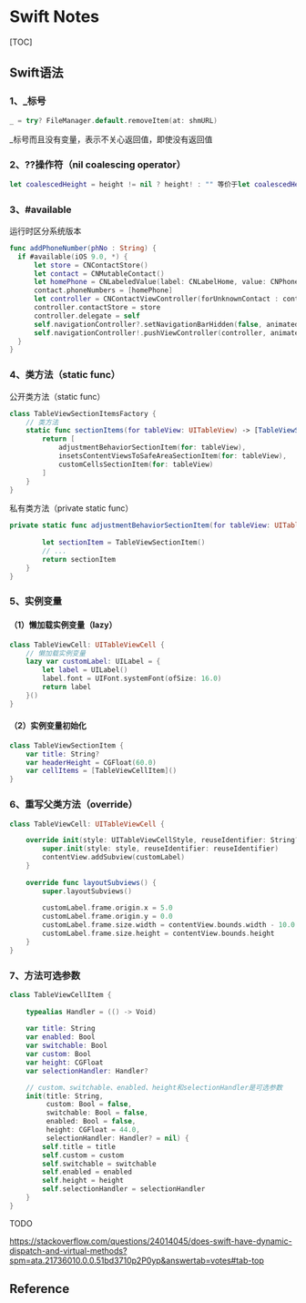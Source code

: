 # Swift Notes

[TOC]

## Swift语法



### 1、_标号



```swift
_ = try? FileManager.default.removeItem(at: shmURL)
```

_标号而且没有变量，表示不关心返回值，即使没有返回值



### 2、??操作符（nil coalescing operator）

```swift
let coalescedHeight = height != nil ? height! : "" 等价于let coalescedHeight = height ?? ""
```



### 3、#available

运行时区分系统版本

```swift
func addPhoneNumber(phNo : String) {
  if #available(iOS 9.0, *) {
      let store = CNContactStore()
      let contact = CNMutableContact()
      let homePhone = CNLabeledValue(label: CNLabelHome, value: CNPhoneNumber(stringValue :phNo ))
      contact.phoneNumbers = [homePhone]
      let controller = CNContactViewController(forUnknownContact : contact)// .viewControllerForUnknownContact(contact)
      controller.contactStore = store
      controller.delegate = self
      self.navigationController?.setNavigationBarHidden(false, animated: true)
      self.navigationController!.pushViewController(controller, animated: true)
  }
}
```



### 4、类方法（static func）



公开类方法（static func）

```swift
class TableViewSectionItemsFactory {
    // 类方法
    static func sectionItems(for tableView: UITableView) -> [TableViewSectionItem] {
        return [
            adjustmentBehaviorSectionItem(for: tableView),
            insetsContentViewsToSafeAreaSectionItem(for: tableView),
            customCellsSectionItem(for: tableView)
        ]
    }
}
```



私有类方法（private static func）

```swift
private static func adjustmentBehaviorSectionItem(for tableView: UITableView) -> TableViewSectionItem {
        
        let sectionItem = TableViewSectionItem()
        // ...
        return sectionItem
    }
}
```



### 5、实例变量



#### （1）懒加载实例变量（lazy）

```swift
class TableViewCell: UITableViewCell {
  	// 懒加载实例变量
    lazy var customLabel: UILabel = {
        let label = UILabel()
        label.font = UIFont.systemFont(ofSize: 16.0)
        return label
    }()
}
```



#### （2）实例变量初始化

```swift
class TableViewSectionItem {
    var title: String?
    var headerHeight = CGFloat(60.0)
    var cellItems = [TableViewCellItem]()
}
```



### 6、重写父类方法（override）

```swift
class TableViewCell: UITableViewCell {

    override init(style: UITableViewCellStyle, reuseIdentifier: String?) {
        super.init(style: style, reuseIdentifier: reuseIdentifier)
        contentView.addSubview(customLabel)
    }
    
    override func layoutSubviews() {
        super.layoutSubviews()
        
        customLabel.frame.origin.x = 5.0
        customLabel.frame.origin.y = 0.0
        customLabel.frame.size.width = contentView.bounds.width - 10.0
        customLabel.frame.size.height = contentView.bounds.height
    }
}
```



### 7、方法可选参数

```swift
class TableViewCellItem {
    
    typealias Handler = (() -> Void)
    
    var title: String
    var enabled: Bool
    var switchable: Bool
    var custom: Bool
    var height: CGFloat
    var selectionHandler: Handler?

  	// custom、switchable、enabled、height和selectionHandler是可选参数
    init(title: String,
         custom: Bool = false,
         switchable: Bool = false,
         enabled: Bool = false,
         height: CGFloat = 44.0,
         selectionHandler: Handler? = nil) {
        self.title = title
        self.custom = custom
        self.switchable = switchable
        self.enabled = enabled
        self.height = height
        self.selectionHandler = selectionHandler
    }
}
```



TODO

https://stackoverflow.com/questions/24014045/does-swift-have-dynamic-dispatch-and-virtual-methods?spm=ata.21736010.0.0.51bd3710p2P0yp&answertab=votes#tab-top





## Reference